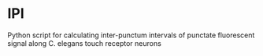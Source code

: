 # IPI
Python script for calculating inter-punctum intervals of punctate fluorescent signal along C. elegans touch receptor neurons
